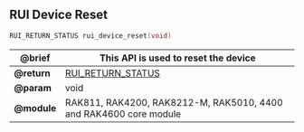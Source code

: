 ## RUI Device Reset

```c
RUI_RETURN_STATUS rui_device_reset(void)
```

| **@brief**  | This API is used to reset the device                              |
| ----------- | ----------------------------------------------------------------- |
| **@return** | [RUI_RETURN_STATUS](../#rui-return-status)                        |
| **@param**  | void                                                              |
| **@module** | RAK811, RAK4200, RAK8212-M, RAK5010, 4400 and RAK4600 core module |
